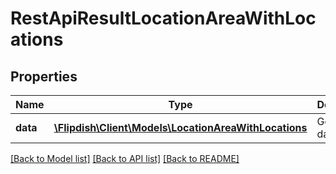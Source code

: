 # RestApiResultLocationAreaWithLocations

## Properties
Name | Type | Description | Notes
------------ | ------------- | ------------- | -------------
**data** | [**\Flipdish\\Client\Models\LocationAreaWithLocations**](LocationAreaWithLocations.md) | Generic data object. | 

[[Back to Model list]](../README.md#documentation-for-models) [[Back to API list]](../README.md#documentation-for-api-endpoints) [[Back to README]](../README.md)


